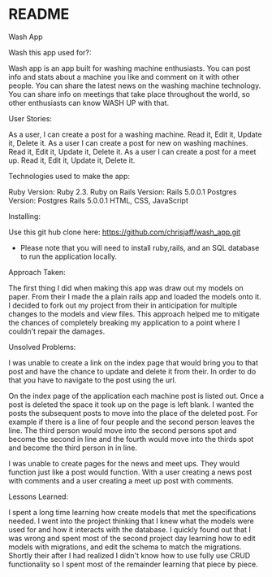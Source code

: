 # README

Wash App

Wash this app used for?:

Wash app is an app built for washing machine enthusiasts. You can post info and stats about a machine you like  and comment on it with other people. You can share the latest news on the washing machine technology. You can share info on meetings that take place throughout the world, so other enthusiasts can know WASH UP with that.

User Stories:

As a user, I can create a post for a washing machine. Read it, Edit it, Update it, Delete it.
As a user I can create a post for new on washing machines. Read it, Edit it, Update it, Delete it.
As a user I can create a post for a meet up. Read it, Edit it, Update it, Delete it.


Technologies used to make the app:

Ruby Version: Ruby 2.3.
Ruby on Rails Version: Rails 5.0.0.1
Postgres Version: Postgres Rails 5.0.0.1
HTML, CSS, JavaScript


Installing:

Use this git hub clone here: https://github.com/chrisjaff/wash_app.git

* Please note that you will need to install ruby,rails, and an SQL database to run the application locally.

Approach Taken:

The first thing I did when making this app was draw out my models on paper. From their I made the a plain rails app and loaded the models onto it. I decided to fork out my project from their in anticipation for multiple changes to the models and view files. This approach helped me to mitigate the chances of completely breaking my application to a point where I couldn't repair the damages.

Unsolved Problems:

I was unable to create a link on the index page that would bring you to that post and have the chance to update and delete it from their. In order to do that you have to navigate to the post using the url.

On the index page of the application each machine post is listed out. Once a post is deleted the space it took up on the page is left blank. I wanted the posts the subsequent posts to move into the place of the deleted post. For example if there is a line of four people and the second person leaves the line. The third person would move into the second persons spot and become the second in line and the fourth would move into the thirds spot and become the third person in in line.

I was unable to create pages for the news and meet ups. They would function just like a post would function. With a user creating a news post with comments and a user creating a meet up post with comments.

Lessons Learned:

I spent a long time learning how create models that met the specifications needed. I went into the project thinking that I knew what the models were used for and how it interacts with the database. I quickly found out that I was wrong and spent most of the second project day learning how to edit models with migrations, and edit the schema to match the migrations. Shortly their after I had realized I didn't know how to use fully use CRUD functionality so I spent most of the remainder learning that piece by piece.
